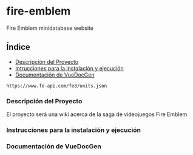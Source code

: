 # fire-emblem
Fire Emblem minidatabase website

## Índice

- [Descripción del Proyecto](#descripción-del-proyecto)
- [Intrucciones para la instalación y ejecución](#instrucciones-para-la-instalación-y-ejecución)
- [Documentación de VueDocGen](#documentación-de-vuedocgen)

```code
https://www.fe-api.com/fe8/units.json
```

### Descripción del Proyecto

El proyecto será una wiki acerca de la saga de videojuegos Fire Emblem 

### Instrucciones para la instalación y ejecución

### Documentación de VueDocGen

